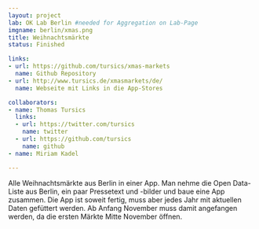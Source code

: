 ```yaml
---
layout: project
lab: OK Lab Berlin #needed for Aggregation on Lab-Page
imgname: berlin/xmas.png
title: Weihnachtsmärkte
status: Finished

links:
- url: https://github.com/tursics/xmas-markets
  name: Github Repository
- url: http://www.tursics.de/xmasmarkets/de/
  name: Webseite mit Links in die App-Stores

collaborators:
- name: Thomas Tursics
  links:
  - url: https://twitter.com/tursics
    name: twitter
  - url: https://github.com/tursics
    name: github
- name: Miriam Kadel

---
```


Alle Weihnachtsmärkte aus Berlin in einer App. Man nehme die Open Data-Liste aus Berlin, ein paar Pressetext und -bilder und baue eine App zusammen. Die App ist soweit fertig, muss aber jedes Jahr mit aktuellen Daten gefüttert werden. Ab Anfang November muss damit angefangen werden, da die ersten Märkte Mitte November öffnen.
